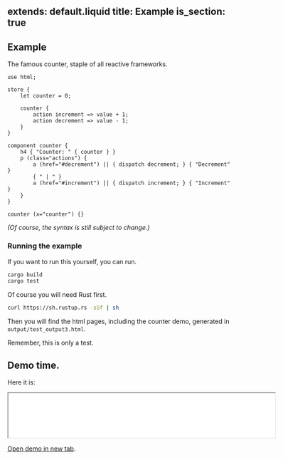 extends: default.liquid
title: Example
is_section: true
---

## Example

The famous counter, staple of all reactive frameworks.

```
use html;

store {
    let counter = 0;

    counter {
        action increment => value + 1;
        action decrement => value - 1;
    }
}

component counter {
    h4 { "Counter: " { counter } }
    p (class="actions") {
        a (href="#decrement") || { dispatch decrement; } { "Decrement" }
        { " | " }
        a (href="#increment") || { dispatch increment; } { "Increment" }
    }
}

counter (x="counter") {}
```

*(Of course, the syntax is still subject to change.)*

### Running the example

If you want to run this yourself, you can run.

```bash
cargo build
cargo test
```

Of course you will need Rust first.

```bash
curl https://sh.rustup.rs -sSf | sh
```

Then you will find the html pages, including the counter demo, generated in `output/test_output3.html`.

Remember, this is only a test.

## Demo time.

Here it is:

<iframe src="/isymtope/gen/output/test_output3.html" scrollbars="no" width="600" height="100>" border="0"></iframe>

<a href="/isymtope/gen/output/test_output3.html" target="_blank">Open demo in new tab</a>.
